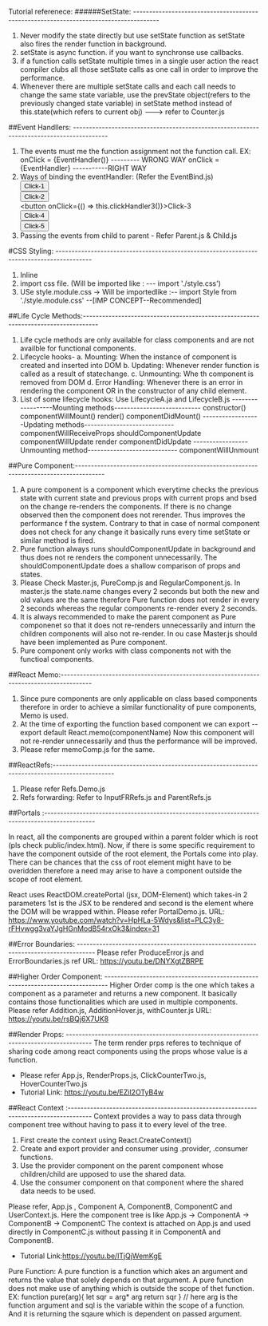 Tutorial referenece: 
######SetState: --------------------------------------------------------------------------------------
1. Never modify the state directly but use setState function as setState also fires the render function in background.
1. setState is async function. if you want to synchronse use callbacks.
2. if a function calls setState multiple times in a single user action the react compiler clubs all those setState calls as one call in order to improve the performance.
3. Whenever there are multiple setState calls and each call needs to change the same state variable, use the prevState object(refers to the previously changed state variable) in setState method instead of this.state(which refers to current obj) ---> refer to Counter.js

##Event Handllers: -----------------------------------------------------------------------------------------
1. The events must me the function assignment not the function call. EX:
    onClick = {EventHandler()} --------- WRONG WAY
    onClick = {EventHandler}  -----------RIGHT WAY
2. Ways of binding the eventHandler: (Refer the EventBind.js)
                <div><button onClick={this.clickHandler1}>Click-1</button></div>
                <div><button onClick={this.clickHandler2.bind(this)}>Click-2</button></div>
                <div><button onClick={() => this.clickHandler3()}>Click-3</button></div>
                <!-- {Below 2 are the most recommended approaches by React community } -->
                <div><button onClick={this.clickHandler4}>Click-4</button></div>
                <div><button onClick={this.clickHandler5}>Click-5</button></div>
3. Passing the events from child to parent - Refer Parent.js & Child.js

#CSS Styling: -----------------------------------------------------------------------------------------
1. Inline
2. import css file. (Will be imported like : --- import './style.css')
3. USe style.module.css -> Will be importedlike :-- import Style from './style.module.css' --[IMP CONCEPT--Recommended]

##Life Cycle Methods:-----------------------------------------------------------------------------------
1. Life cycle methods are only available for class components and are not availble for functional components.
2. Lifecycle hooks-
    a. Mounting: When the instance of component is created and inserted into DOM
    b. Updating: Whenever render function is called as a result of statechange.
    c. Unmounting: Whe th component is removed from DOM
    d. Error Handling: Whenever there is an error in rendering the component OR in the constructor of any child element.
3. List of some lifecycle hooks:
    Use LifecycleA.ja and LifecycleB.js
    ------------------Mounting methods---------------------------
    constructor()
    componentWillMount()
    render()
    componentDidMount()
    ------------------Updating methods----------------------------
    componentWillReceiveProps
    shouldComponentUpdate
    componentWillUpdate
    render
    componentDidUpdate
    -----------------Unmounting method----------------------------
    componentWillUnmount

##Pure Component:---------------------------------------------------------------------------------------
1. A pure  component is a component which everytime checks the previous state with current state and previous props with current props and bsed on the change re-renders the components. If there is no change observed then the component does not rerender. Thus improves the performance f the system.
Contrary to that in case of normal component does not check for any change it basically runs every time setState or similar method is fired.
2. Pure function always runs shouldComponentUpdate in background and thus does not re renders the component unnecessarily. The shouldComponentUpdate does a shallow comparison of props and states.
3. Please Check Master.js, PureComp.js and RegularComponent.js. In master.js the state.name changes every 2 seconds but both the new and old values are the same therefore Pure function does not render in every 2 seconds whereas the regular components re-render every 2 seconds. 
4. It is always recommended to make the parent component as Pure componenet so that it does not re-renders unnecessarily and inturn the children components will also not re-render. In ou case Master.js should have been implemented as Pure component.
5. Pure component only works with class components not with the functioal components.

##React Memo:----------------------------------------------------------------------------------------

1. Since pure components are only applicable on class based components therefore in order to achieve a similar functionality of pure components, Memo is used.
2. At the time of exporting the function based component we can export --
    export default React.memo(componentName) 
    Now this component will not re-render unnecessarily and thus the performance will be improved.
3. Please refer memoComp.js for the same.

##ReactRefs:-------------------------------------------------------------------------------------------------

1. Please refer Refs.Demo.js
2. Refs forwarding: Refer to InputFRRefs.js and ParentRefs.js

##Portals :----------------------------------------------------------------------------------------------

In react, all the components are grouped within a parent folder which is root (pls check public/index.html).
Now, if there is some specific requirement to have the component outside of the root element, the Portals come into play. There can be chances that the css of root element might have to be overidden therefore a need may arise to have a component outside the scope of root element.

React uses ReactDOM.createPortal (jsx, DOM-Element) which takes-in 2 parameters 1st is the JSX to be rendered and second is the element where the DOM will be wrapped within.
Please refer PortalDemo.js. 
URL: https://www.youtube.com/watch?v=HpHLa-5Wdys&list=PLC3y8-rFHvwgg3vaYJgHGnModB54rxOk3&index=31

##Error Boundaries: -----------------------------------------------------------------------------------
Please refer ProduceError.js and ErrorBoundaries.js
ref URL: https://youtu.be/DNYXgtZBRPE

##Higher Order Component: -------------------------------------------------------------------------------
Higher  Order comp is  the one which takes a component as a parameter and returns a new component. It basically contains those functionalities which are used in multiple components. 
Please refer Addition.js, AdditionHover.js, withCounter.js
URL: https://youtu.be/rsBQj6X7UK8

##Render Props: --------------------------------------------------------------------------------------
The term render prps referes to technique of sharing code among react components using the props whose value is a function.
 - Please refer App.js, RenderProps.js, ClickCounterTwo.js, HoverCounterTwo.js
 - Tutorial Link: https://youtu.be/EZil2OTyB4w

##React Context :-------------------------------------------------------------------------------------
Context provides a way to pass data through component tree without having to pass it to every level of the tree.
1. First create the context using React.CreateContext()
2. Create and export provider and consumer using .provider, .consumer functions.
3. Use the provider component on the parent component whose children/child are upposed to use the shared data.
4. Use the consumer component on that component where the shared data needs to be used. 

Please refer, App.js , Component A, ComponentB, ComponentC and UserContext.js.
Here the component tree is like App.js -> ComponentA -> ComponentB -> ComponentC
The context is attached on App.js and used directly in ComponentC.js  without passing it in ComponentA and ComponentB.

- Tutorial Link:https://youtu.be/lTjQjWemKgE













Pure Function: A pure function is a function which akes an argument and returns the value that solely depends on that argument. A pure function does not make use of anything which is outside the scope of thet function.
EX: function pure(arg){
    let sqr = arg* arg
    return sqr
}
// here arg is the function argument and sql is the variable within the scope of a function. And it is returning the sqaure which is dependent on passed argument.




